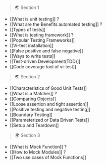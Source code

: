 
>🌏 Section 1

- [[What is unit testing]] ?
- [[What are the Benefits automated testing]] ? 
- [[Types of tests]]  
- [[What is testing framework]] ?
- [[Popular Testing Frameworks]] 
- [[Vi-test installation]]
- [[False positive and false negative]] 
- [[Ways to write tests]]
- [[Test-driven Development(TDD)]]
- [[Code coverage tool of vi-test]]

>🌏 Section 2

- [[Characteristics of Good Unit Tests]]
- [[What is a Matcher]] ?
- [[Comparing Objects]]
- [[Loose assertion and tight assertion]]
- [[Positive testing and negative testing]]
- [[Boundary Testing]]
- [[Parameterized or Data Driven Tests]]
- [[Setup and Teardown]]

> 🌍 Section 3

- [[What is Mock Function]] ?
- [[How to Mock Modules]] ?
- [[Two use cases of Mock Functions]]